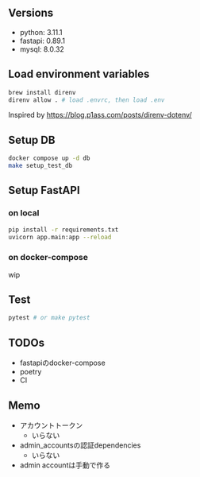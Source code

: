 ## Versions
- python: 3.11.1
- fastapi: 0.89.1
- mysql: 8.0.32

## Load environment variables
```sh
brew install direnv
direnv allow . # load .envrc, then load .env
```

Inspired by https://blog.p1ass.com/posts/direnv-dotenv/

## Setup DB
```sh
docker compose up -d db
make setup_test_db
```

## Setup FastAPI
### on local
```sh
pip install -r requirements.txt
uvicorn app.main:app --reload
```

### on docker-compose
wip

## Test
```sh
pytest # or make pytest
```

## TODOs
- fastapiのdocker-compose
- poetry
- CI


## Memo
- アカウントトークン
  - いらない
- admin_accountsの認証dependencies
  - いらない
- admin accountは手動で作る
